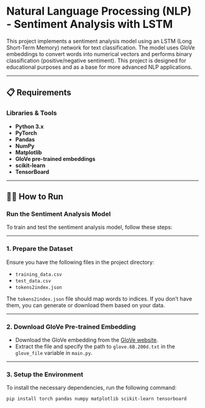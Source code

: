 # Natural Language Processing (NLP) - Sentiment Analysis with LSTM

This project implements a sentiment analysis model using an LSTM (Long Short-Term Memory) network for text classification. The model uses GloVe embeddings to convert words into numerical vectors and performs binary classification (positive/negative sentiment). This project is designed for educational purposes and as a base for more advanced NLP applications.

---

## 📋 Requirements

### Libraries & Tools
- **Python 3.x**
- **PyTorch**
- **Pandas**
- **NumPy**
- **Matplotlib**
- **GloVe pre-trained embeddings**
- **scikit-learn**
- **TensorBoard**

---

## 🧑‍💻 How to Run

### **Run the Sentiment Analysis Model**

To train and test the sentiment analysis model, follow these steps:

---

### 1. **Prepare the Dataset**  
Ensure you have the following files in the project directory:
- `training_data.csv`
- `test_data.csv`
- `tokens2index.json`

The `tokens2index.json` file should map words to indices. If you don’t have them, you can generate or download them based on your data.

---

### 2. **Download GloVe Pre-trained Embedding**  
- Download the GloVe embedding from the [GloVe website](https://nlp.stanford.edu/data/glove.6B.zip).
- Extract the file and specify the path to `glove.6B.200d.txt` in the `glove_file` variable in `main.py`.

---

### 3. **Setup the Environment**  
To install the necessary dependencies, run the following command:

```bash
pip install torch pandas numpy matplotlib scikit-learn tensorboard

